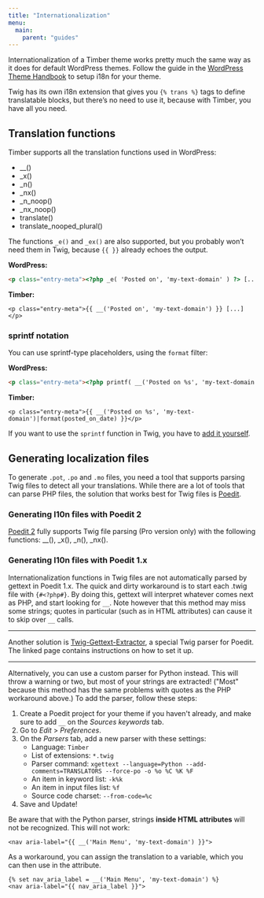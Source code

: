 ```yaml
---
title: "Internationalization"
menu:
  main:
    parent: "guides"
---
```


Internationalization of a Timber theme works pretty much the same way as it does for default WordPress themes. Follow the guide in the [WordPress Theme Handbook](https://developer.wordpress.org/themes/functionality/internationalization/) to setup i18n for your theme.

Twig has its own i18n extension that gives you `{% trans %}` tags to define translatable blocks, but there’s no need to use it, because with Timber, you have all you need.

## Translation functions

Timber supports all the translation functions used in WordPress:

* __()
* _x()
* _n()
* _nx()
* _n_noop()
* _nx_noop()
* translate()
* translate_nooped_plural()

The functions `_e()` and `_ex()` are also supported, but you probably won’t need them in Twig, because `{{ }}` already echoes the output.

**WordPress:**

```html
<p class="entry-meta"><?php _e( 'Posted on', 'my-text-domain' ) ?> [...]</p>
```

**Timber:**

```twig
<p class="entry-meta">{{ __('Posted on', 'my-text-domain') }} [...]</p>
```

### sprintf notation

You can use sprintf-type placeholders, using the `format` filter:

**WordPress:**

```html
<p class="entry-meta"><?php printf( __('Posted on %s', 'my-text-domain'), $posted_on_date ) ?></p>
```

**Timber:**

```twig
<p class="entry-meta">{{ __('Posted on %s', 'my-text-domain')|format(posted_on_date) }}</p>
```

If you want to use the `sprintf` function in Twig, you have to [add it yourself](http://timber.github.io/timber/#make-functions-available-in-twig).

## Generating localization files

To generate `.pot`, `.po` and `.mo` files, you need a tool that supports parsing Twig files to detect all your translations. While there are a lot of tools that can parse PHP files, the solution that works best for Twig files is [Poedit](https://poedit.net/).

### Generating l10n files with Poedit 2

[Poedit 2](https://poedit.net/) fully supports Twig file parsing (Pro version only) with the following functions: __(), _x(), _n(), _nx().

### Generating l10n files with Poedit 1.x

Internationalization functions in Twig files are not automatically parsed by gettext in Poedit 1.x. The quick and dirty workaround is to start each .twig file with `{#<?php#}`. By doing this, gettext will interpret whatever comes next as PHP, and start looking for `__`. Note however that this method may miss some strings; quotes in particular (such as in HTML attributes) can cause it to skip over `__` calls.

* * *

Another solution is [Twig-Gettext-Extractor](https://github.com/umpirsky/Twig-Gettext-Extractor), a special Twig parser for Poedit. The linked page contains instructions on how to set it up.

* * *

Alternatively, you can use a custom parser for Python instead. This will throw a warning or two, but most of your strings are extracted! ("Most" because this method has the same problems with quotes as the PHP workaround above.) To add the parser, follow these steps:

1. Create a Poedit project for your theme if you haven't already, and make sure to add `__` on the _Sources keywords_ tab.
2. Go to _Edit_ > _Preferences_.
3. On the _Parsers_ tab, add a new parser with these settings:
    * Language: `Timber`
    * List of extensions: `*.twig`
    * Parser command: `xgettext --language=Python --add-comments=TRANSLATORS --force-po -o %o %C %K %F`
    * An item in keyword list: `-k%k`
    * An item in input files list: `%f`
    * Source code charset: `--from-code=%c`
4. Save and Update!

Be aware that with the Python parser, strings **inside HTML attributes** will not be recognized. This will not work:

```twig
<nav aria-label="{{ __('Main Menu', 'my-text-domain') }}">
```

As a workaround, you can assign the translation to a variable, which you can then use in the attribute.

```twig
{% set nav_aria_label = __('Main Menu', 'my-text-domain') %}
<nav aria-label="{{ nav_aria_label }}">
```
